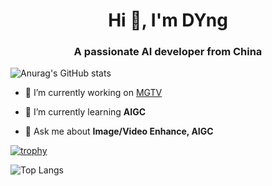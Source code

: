 <h1 align="center">Hi 👋, I'm DYng</h1>
<h3 align="center">A passionate AI developer from China</h3>

![Anurag's GitHub stats](https://github-readme-stats.vercel.app/api?username=zdyshine&show_icons=true&theme=dark)


- 🔭 I’m currently working on [MGTV](https://www.mgtv.com/)

- 🌱 I’m currently learning **AIGC**

- 💬 Ask me about **Image/Video Enhance, AIGC**

[![trophy](https://github-profile-trophy.vercel.app/?username=zdyshine&theme=onedark)](https://github.com/ryo-ma/github-profile-trophy)

![Top Langs](https://github-readme-stats.vercel.app/api/top-langs/?username=zdyshine)

